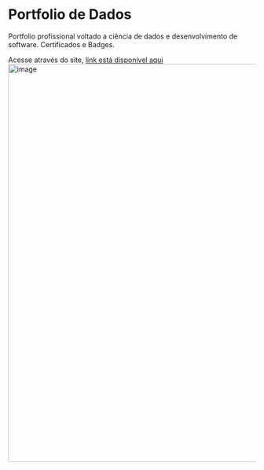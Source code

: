 # Portfolio de Dados
Portfolio profissional voltado a ciência de dados e desenvolvimento de software. Certificados e Badges.

Acesse através do site, [link está disponível aqui](https://felipeborges.streamlit.app)
<img width="1778" height="810" alt="image" src="https://github.com/user-attachments/assets/445305b1-6491-4a63-9c93-7780ac06bb88" />
